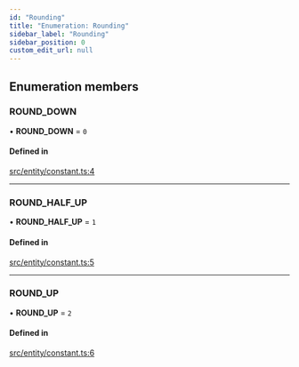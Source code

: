 ```yaml
---
id: "Rounding"
title: "Enumeration: Rounding"
sidebar_label: "Rounding"
sidebar_position: 0
custom_edit_url: null
---
```


## Enumeration members

### ROUND\_DOWN

• **ROUND\_DOWN** = `0`

#### Defined in

[src/entity/constant.ts:4](https://github.com/alpha-defi/raydium-sdk/blob/108ded9/src/entity/constant.ts#L4)

___

### ROUND\_HALF\_UP

• **ROUND\_HALF\_UP** = `1`

#### Defined in

[src/entity/constant.ts:5](https://github.com/alpha-defi/raydium-sdk/blob/108ded9/src/entity/constant.ts#L5)

___

### ROUND\_UP

• **ROUND\_UP** = `2`

#### Defined in

[src/entity/constant.ts:6](https://github.com/alpha-defi/raydium-sdk/blob/108ded9/src/entity/constant.ts#L6)
